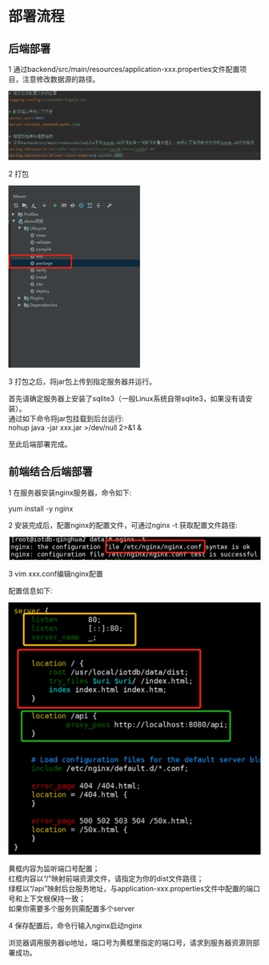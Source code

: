 # 部署流程

## 后端部署

1 通过backend/src/main/resources/application-xxx.properties文件配置项目，注意修改数据源的路径。

![](image/配置文件.PNG)

2 打包

![](image/打包.png)

3 打包之后，将jar包上传到指定服务器并运行。  

首先请确定服务器上安装了sqlite3（一般Linux系统自带sqlite3，如果没有请安装）。  
通过如下命令将jar包挂载到后台运行:  
nohup java -jar xxx.jar >/dev/null 2>&1 &

至此后端部署完成。

## 前端结合后端部署

1 在服务器安装nginx服务器，命令如下:

yum install -y nginx

2 安装完成后，配置nginx的配置文件，可通过nginx -t 获取配置文件路径:

![](image/nginx配置文件位置.png)

3 vim xxx.conf编辑nginx配置

配置信息如下:

![](image/nginx配置文件.png)

黄框内容为监听端口号配置；  
红框内容以“/”映射前端资源文件，请指定为你的dist文件路径；  
绿框以“/api”映射后台服务地址，与application-xxx.properties文件中配置的端口号和上下文根保持一致；  
如果你需要多个服务则需配置多个server

4 保存配置后，命令行输入nginx启动nginx

浏览器调用服务器ip地址，端口号为黄框里指定的端口号，请求到服务器资源则部署成功。
